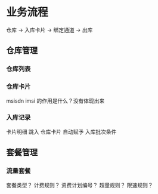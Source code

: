 # 业务流程

仓库 -> 入库卡片 -> 绑定通道
    -> 出库

## 仓库管理

### 仓库列表

### 仓库卡片
msisdn	imsi 的作用是什么？没有体现出来

### 入库记录
卡片明细 跳入 仓库卡片 自动赋予 入库批次条件

## 套餐管理

### 流量套餐
套餐类型？
计费规则？
资费计划编号？
超量规则？
限速规则？



